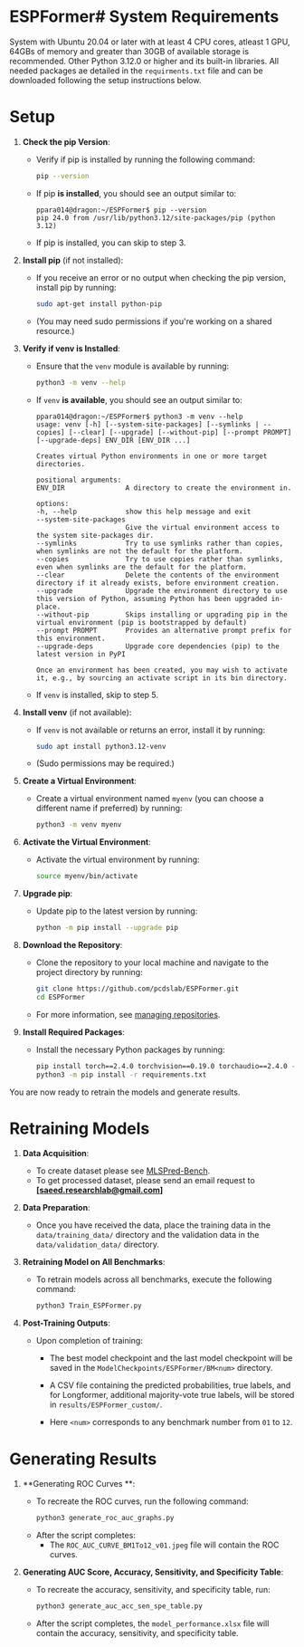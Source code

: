 # ESPFormer# System Requirements
System with Ubuntu 20.04 or later with at least 4 CPU cores, atleast 1 GPU, 64GBs of memory and greater than 30GB of available storage is recommended. Other Python 3.12.0 or higher and its built-in libraries. All needed packages ae detailed in the `requirments.txt` file and can be downloaded following the setup instructions below.

# Setup

1. **Check the pip Version**:
   - Verify if pip is installed by running the following command:
     ```sh
     pip --version
     ```
   - If pip **is installed**, you should see an output similar to:
     ```console
     ppara014@dragon:~/ESPFormer$ pip --version
     pip 24.0 from /usr/lib/python3.12/site-packages/pip (python 3.12)
     ```
   - If pip is installed, you can skip to step 3.

2. **Install pip** (if not installed):
   - If you receive an error or no output when checking the pip version, install pip by running:
     ```sh
     sudo apt-get install python-pip
     ```
   - (You may need sudo permissions if you're working on a shared resource.)

3. **Verify if venv is Installed**:
   - Ensure that the `venv` module is available by running:
     ```sh
     python3 -m venv --help
     ```
   - If `venv` **is available**, you should see an output similar to:
     ```console
     ppara014@dragon:~/ESPFormer$ python3 -m venv --help
     usage: venv [-h] [--system-site-packages] [--symlinks | --copies] [--clear] [--upgrade] [--without-pip] [--prompt PROMPT] [--upgrade-deps] ENV_DIR [ENV_DIR ...]

     Creates virtual Python environments in one or more target directories.

     positional arguments:
     ENV_DIR               A directory to create the environment in.

     options:
     -h, --help            show this help message and exit
     --system-site-packages
                           Give the virtual environment access to the system site-packages dir.
     --symlinks            Try to use symlinks rather than copies, when symlinks are not the default for the platform.
     --copies              Try to use copies rather than symlinks, even when symlinks are the default for the platform.
     --clear               Delete the contents of the environment directory if it already exists, before environment creation.
     --upgrade             Upgrade the environment directory to use this version of Python, assuming Python has been upgraded in-place.
     --without-pip         Skips installing or upgrading pip in the virtual environment (pip is bootstrapped by default)
     --prompt PROMPT       Provides an alternative prompt prefix for this environment.
     --upgrade-deps        Upgrade core dependencies (pip) to the latest version in PyPI

     Once an environment has been created, you may wish to activate it, e.g., by sourcing an activate script in its bin directory.
     ```
   - If `venv` is installed, skip to step 5.

4. **Install venv** (if not available):
   - If `venv` is not available or returns an error, install it by running:
     ```sh
     sudo apt install python3.12-venv
     ```
   - (Sudo permissions may be required.)

5. **Create a Virtual Environment**:
   - Create a virtual environment named `myenv` (you can choose a different name if preferred) by running:
     ```sh
     python3 -m venv myenv
     ```

6. **Activate the Virtual Environment**:
   - Activate the virtual environment by running:
     ```sh
     source myenv/bin/activate
     ```

7. **Upgrade pip**:
   - Update pip to the latest version by running:
     ```sh
     python -m pip install --upgrade pip
     ```

8. **Download the Repository**:
   - Clone the repository to your local machine and navigate to the project directory by running:
     ```sh
     git clone https://github.com/pcdslab/ESPFormer.git
     cd ESPFormer
     ```
   - For more information, see [managing repositories](https://docs.github.com/en/repositories/creating-and-managing-repositories/cloning-a-repository).

9. **Install Required Packages**:
   - Install the necessary Python packages by running:
     ```sh
     pip install torch==2.4.0 torchvision==0.19.0 torchaudio==2.4.0 --index-url https://download.pytorch.org/whl/cu118
     python3 -m pip install -r requirements.txt
     ```

You are now ready to retrain the models and generate results.

# Retraining Models

1. **Data Acquisition**:
   - To create dataset please see [MLSPred-Bench](https://github.com/pcdslab/MLSPred-Bench).
   - To get processed dataset, please send an email request to **[saeed.researchlab@gmail.com]**

2. **Data Preparation**:
   - Once you have received the data, place the training data in the `data/training_data/` directory and the validation data in the `data/validation_data/` directory.

3. **Retraining Model on All Benchmarks**:
   - To retrain models across all benchmarks, execute the following command:
     ```bash
     python3 Train_ESPFormer.py
     ```

4. **Post-Training Outputs**:
   - Upon completion of training:
     - The best model checkpoint and the last model checkpoint will be saved in the `ModelCheckpoints/ESPFormer/BM<num>` directory.
     - A CSV file containing the predicted probabilities, true labels, and for Longformer, additional majority-vote true labels, will be stored in `results/ESPFormer_custom/`.

     - Here `<num>` corresponds to any benchmark number from `01` to `12`.
    

# Generating Results

1. **Generating ROC Curves **:
   - To recreate the ROC curves, run the following command:
     ```bash
     python3 generate_roc_auc_graphs.py
     ```
   - After the script completes:
     - The `ROC_AUC_CURVE_BM1To12_v01.jpeg` file will contain the ROC curves.

2. **Generating AUC Score, Accuracy, Sensitivity, and Specificity Table**:
   - To recreate the accuracy, sensitivity, and specificity table, run:
     ```bash
     python3 generate_auc_acc_sen_spe_table.py
     ```
   - After the script completes, the `model_performance.xlsx` file will contain the accuracy, sensitivity, and specificity table.